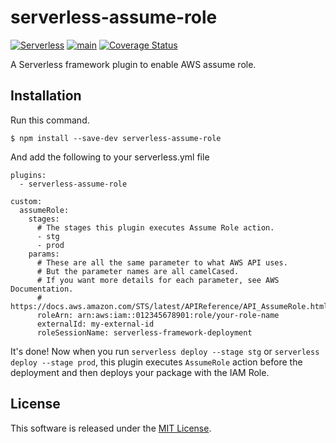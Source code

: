 # serverless-assume-role

[![Serverless](http://public.serverless.com/badges/v3.svg)](http://www.serverless.com)
[![main](https://github.com/kaicoh/serverless-assume-role/actions/workflows/test.yml/badge.svg)](https://github.com/kaicoh/serverless-assume-role/actions)
[![Coverage Status](https://coveralls.io/repos/github/kaicoh/serverless-assume-role/badge.svg?branch=main)](https://coveralls.io/github/kaicoh/serverless-assume-role?branch=main)

A Serverless framework plugin to enable AWS assume role.

## Installation

Run this command.

```
$ npm install --save-dev serverless-assume-role
```

And add the following to your serverless.yml file

```
plugins:
  - serverless-assume-role

custom:
  assumeRole:
    stages:
      # The stages this plugin executes Assume Role action.
      - stg
      - prod
    params:
      # These are all the same parameter to what AWS API uses.
      # But the parameter names are all camelCased.
      # If you want more details for each parameter, see AWS Documentation.
      # https://docs.aws.amazon.com/STS/latest/APIReference/API_AssumeRole.html
      roleArn: arn:aws:iam::012345678901:role/your-role-name
      externalId: my-external-id
      roleSessionName: serverless-framework-deployment
```

It's done! Now when you run `serverless deploy --stage stg` or `serverless deploy --stage prod`, this plugin executes `AssumeRole` action before the deployment and then deploys your package with the IAM Role.

## License

This software is released under the [MIT License](LICENSE).
